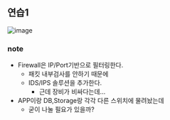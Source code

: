 ## 연습1
![image](https://user-images.githubusercontent.com/19552819/98814102-929ea000-2468-11eb-8c32-3c8b58327468.png)

### note
- Firewall은 IP/Port기반으로 필터링한다.
  - 패킷 내부검사를 안하기 때문에
  - IDS/IPS 솔루션을 추가한다.
    - 근데 장비가 비싸다는데...
- APP이랑 DB,Storage랑 각각 다른 스위치에 물려놨는데
  - 굳이 나눌 필요가 있을까?
